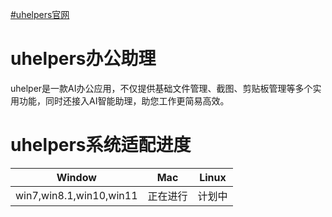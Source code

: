 
[#uhelpers官网]([uhelpers](http://47.92.72.10/))


# uhelpers办公助理
uhelper是一款AI办公应用，不仅提供基础文件管理、截图、剪贴板管理等多个实用功能，同时还接入AI智能助理，助您工作更简易高效。

# uhelpers系统适配进度
| Window   | Mac   | Linux   |
|-------|-------|-------|
| win7,win8.1,win10,win11 | 正在进行 | 计划中 |
